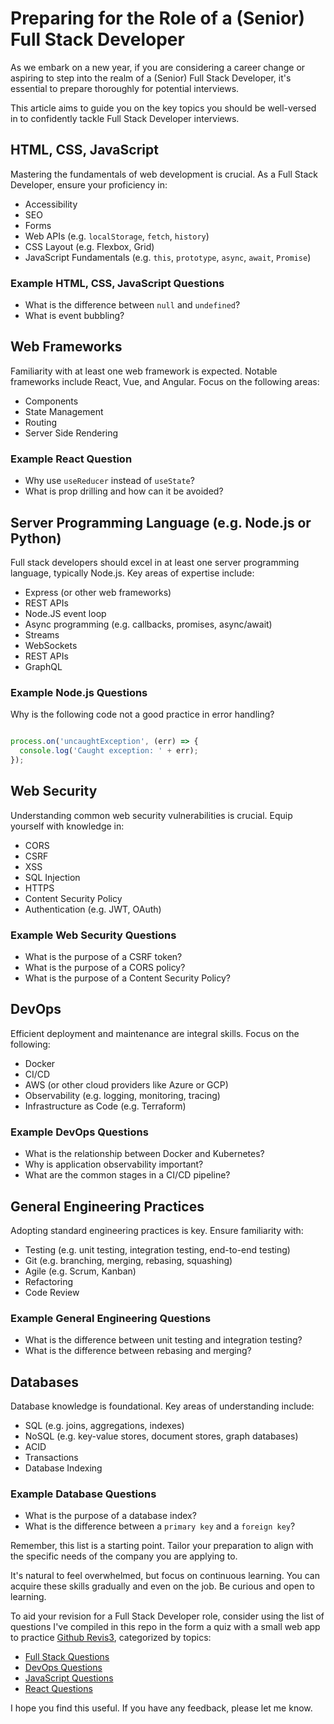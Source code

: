 # Preparing for the Role of a (Senior) Full Stack Developer

As we embark on a new year, if you are considering a career change or aspiring to step into the realm of a (Senior) Full Stack Developer, it's essential to prepare thoroughly for potential interviews. 

This article aims to guide you on the key topics you should be well-versed in to confidently tackle Full Stack Developer interviews.

## HTML, CSS, JavaScript

Mastering the fundamentals of web development is crucial. As a Full Stack Developer, ensure your proficiency in:

- Accessibility
- SEO
- Forms
- Web APIs (e.g. `localStorage`, `fetch`, `history`)
- CSS Layout (e.g. Flexbox, Grid)
- JavaScript Fundamentals (e.g. `this`, `prototype`, `async`, `await`, `Promise`)

### Example HTML, CSS, JavaScript Questions

- What is the difference between `null` and `undefined`?
- What is event bubbling?

## Web Frameworks

Familiarity with at least one web framework is expected. Notable frameworks include React, Vue, and Angular. Focus on the following areas:

- Components
- State Management
- Routing
- Server Side Rendering

### Example React Question

- Why use `useReducer` instead of `useState`?
- What is prop drilling and how can it be avoided?

## Server Programming Language (e.g. Node.js or Python)

Full stack developers should excel in at least one server programming language, typically Node.js. Key areas of expertise include:

- Express (or other web frameworks)
- REST APIs
- Node.JS event loop
- Async programming (e.g. callbacks, promises, async/await)
- Streams
- WebSockets
- REST APIs
- GraphQL

### Example Node.js Questions

Why is the following code not a good practice in error handling?

```js

process.on('uncaughtException', (err) => {
  console.log('Caught exception: ' + err);
});

```

## Web Security

Understanding common web security vulnerabilities is crucial. Equip yourself with knowledge in:

- CORS
- CSRF
- XSS
- SQL Injection
- HTTPS
- Content Security Policy
- Authentication (e.g. JWT, OAuth)

### Example Web Security Questions

- What is the purpose of a CSRF token?
- What is the purpose of a CORS policy?
- What is the purpose of a Content Security Policy?

## DevOps

Efficient deployment and maintenance are integral skills. Focus on the following:

- Docker
- CI/CD
- AWS (or other cloud providers like Azure or GCP)
- Observability (e.g. logging, monitoring, tracing)
- Infrastructure as Code (e.g. Terraform)

### Example DevOps Questions
- What is the relationship between Docker and Kubernetes?
- Why is application observability important?
- What are the common stages in a CI/CD pipeline?
  
## General Engineering Practices

Adopting standard engineering practices is key. Ensure familiarity with:

- Testing (e.g. unit testing, integration testing, end-to-end testing)
- Git (e.g. branching, merging, rebasing, squashing)
- Agile (e.g. Scrum, Kanban)
- Refactoring
- Code Review

### Example General Engineering Questions

- What is the difference between unit testing and integration testing?
- What is the difference between rebasing and merging?


## Databases

Database knowledge is foundational. Key areas of understanding include:

- SQL (e.g. joins, aggregations, indexes)
- NoSQL (e.g. key-value stores, document stores, graph databases)
- ACID
- Transactions
- Database Indexing

### Example Database Questions

- What is the purpose of a database index?
- What is the difference between a `primary key` and a `foreign key`?

Remember, this list is a starting point. Tailor your preparation to align with the specific needs of the company you are applying to.

It's natural to feel overwhelmed, but focus on continuous learning. You can acquire these skills gradually and even on the job. Be curious and open to learning.

To aid your revision for a Full Stack Developer role, consider using the list of questions I've compiled in this repo in the form a quiz with a small web app to practice [Github Revis3](https://github.com/raysca/revis3), categorized by topics:

- [Full Stack Questions](https://revis3.web.app/web)
- [DevOps Questions](https://revis3.web.app/devops)
- [JavaScript Questions](https://revis3.web.app/javascript)
- [React Questions](https://revis3.web.app/react)

I hope you find this useful. If you have any feedback, please let me know.
